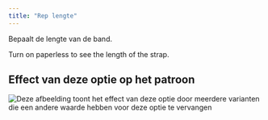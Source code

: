 ```yaml
---
title: "Rep lengte"
---
```


Bepaalt de lengte van de band.

<Tip>

Turn on paperless to see the length of the strap.

</Tip>

## Effect van deze optie op het patroon

![Deze afbeelding toont het effect van deze optie door meerdere varianten die een andere waarde hebben voor deze optie te vervangen](hortensia_straplength_sample.svg "Effect van deze optie op het patroon")
